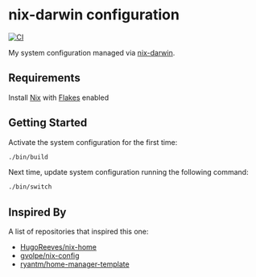 # nix-darwin configuration

[![CI](https://github.com/sestrella/nix-home/actions/workflows/ci.yml/badge.svg)](https://github.com/sestrella/nix-home/actions/workflows/ci.yml)

My system configuration managed via
[nix-darwin](https://github.com/LnL7/nix-darwin).

## Requirements

Install [Nix](https://nixos.org/guides/install-nix.html) with
[Flakes](https://nixos.wiki/wiki/Flakes) enabled

## Getting Started

Activate the system configuration for the first time:

```sh
./bin/build
```

Next time, update system configuration running the following command:

```sh
./bin/switch
```

## Inspired By

A list of repositories that inspired this one:

- [HugoReeves/nix-home](https://github.com/HugoReeves/nix-home/)
- [gvolpe/nix-config](https://github.com/gvolpe/nix-config/)
- [ryantm/home-manager-template](https://github.com/ryantm/home-manager-template/)
